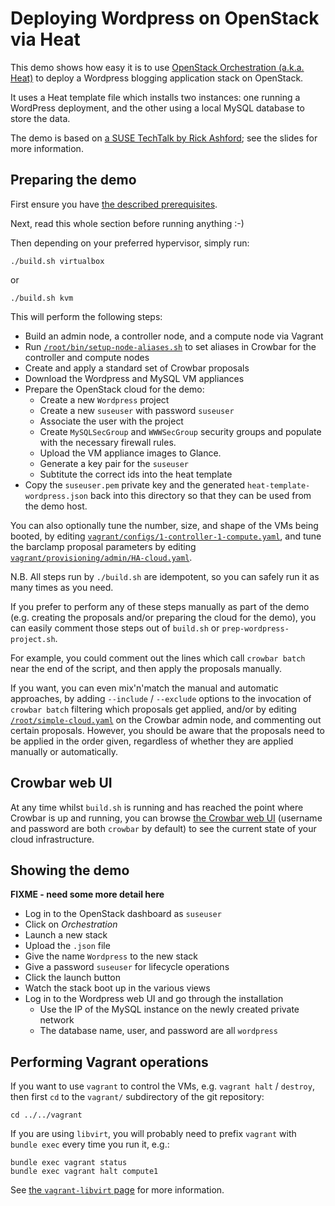# Deploying Wordpress on OpenStack via Heat

This demo shows how easy it is to use
[OpenStack Orchestration (a.k.a. Heat)](https://wiki.openstack.org/wiki/Heat)
to deploy a Wordpress blogging application stack on OpenStack.

It uses a Heat template file which installs two instances: one running
a WordPress deployment, and the other using a local MySQL database to
store the data.

The demo is based on
[a SUSE TechTalk by Rick Ashford](suse_techtalk_orchestrating_service_deployment_in_suse_cloud.pdf);
see the slides for more information.

## Preparing the demo

First ensure you have
[the described prerequisites](../../docs/prerequisites.md).

Next, read this whole section before running anything :-)

Then depending on your preferred hypervisor, simply run:

    ./build.sh virtualbox

or

    ./build.sh kvm

This will perform the following steps:

*   Build an admin node, a controller node, and a compute node via Vagrant
*   Run [`/root/bin/setup-node-aliases.sh`](../../vagrant/provisioning/admin/setup-node-aliases.sh)
    to set aliases in Crowbar for the controller and compute nodes
*   Create and apply a standard set of Crowbar proposals
*   Download the Wordpress and MySQL VM appliances
*   Prepare the OpenStack cloud for the demo:
    *   Create a new `Wordpress` project
    *   Create a new `suseuser` with password `suseuser`
    *   Associate the user with the project
    *   Create `MySQLSecGroup` and `WWWSecGroup` security groups
        and populate with the necessary firewall rules.
    *   Upload the VM appliance images to Glance.
    *   Generate a key pair for the `suseuser`
    *   Subtitute the correct ids into the heat template
*   Copy the `suseuser.pem` private key and the generated
    `heat-template-wordpress.json` back into this directory
    so that they can be used from the demo host.

You can also optionally tune the number, size, and shape of the VMs
being booted, by editing
[`vagrant/configs/1-controller-1-compute.yaml`](../../vagrant/configs/1-controller-1-compute.yaml),
and tune the barclamp proposal parameters by editing
[`vagrant/provisioning/admin/HA-cloud.yaml`](../../vagrant/provisioning/admin/HA-cloud.yaml).

N.B. All steps run by `./build.sh` are idempotent, so you can safely
run it as many times as you need.

If you prefer to perform any of these steps manually as part of the
demo (e.g. creating the proposals and/or preparing the cloud for the
demo), you can easily comment those steps out of `build.sh` or
`prep-wordpress-project.sh`.

For example, you could comment out the lines which call
`crowbar batch` near the end of the script, and then apply
the proposals manually.

If you want, you can even mix'n'match the manual and automatic
approaches, by adding `--include` / `--exclude` options to the
invocation of `crowbar batch` filtering which proposals get applied,
and/or by editing
[`/root/simple-cloud.yaml`](../../vagrant/provisioning/admin/simple-cloud.yaml)
on the Crowbar admin node, and commenting out certain proposals.
However, you should be aware that the proposals need to be applied in
the order given, regardless of whether they are applied manually or
automatically.

## Crowbar web UI

At any time whilst `build.sh` is running and has reached the point
where Crowbar is up and running, you can browse
[the Crowbar web UI](http://192.168.124.10:3000/) (username and
password are both `crowbar` by default) to see the current state of
your cloud infrastructure.

## Showing the demo

**FIXME - need some more detail here**

*   Log in to the OpenStack dashboard as `suseuser`
*   Click on *Orchestration*
*   Launch a new stack
*   Upload the `.json` file
*   Give the name `Wordpress` to the new stack 
*   Give a password `suseuser` for lifecycle operations
*   Click the launch button
*   Watch the stack boot up in the various views
*   Log in to the Wordpress web UI and go through the installation
    *   Use the IP of the MySQL instance on the newly created private network
    *   The database name, user, and password are all `wordpress`

## Performing Vagrant operations

If you want to use `vagrant` to control the VMs, e.g. `vagrant halt` /
`destroy`, then first `cd` to the `vagrant/` subdirectory of the git
repository:

    cd ../../vagrant

If you are using `libvirt`, you will probably need to prefix `vagrant`
with `bundle exec` every time you run it, e.g.:

    bundle exec vagrant status
    bundle exec vagrant halt compute1

See [the `vagrant-libvirt` page](../../docs/vagrant-libvirt.md) for
more information.
